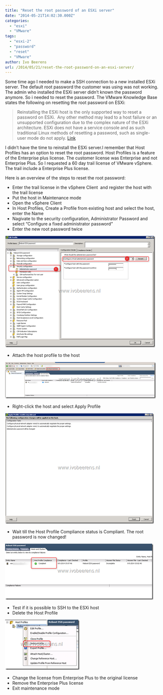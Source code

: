 ```yaml
---
title: "Reset the root password of an ESXi server"
date: "2014-05-21T14:02:30.000Z"
categories: 
  - "esxi"
  - "VMware"
tags: 
  - "esxi-2"
  - "password"
  - "reset"
  - "VMware"
author: Ivo Beerens
url: /2014/05/21/reset-the-root-password-on-an-esxi-server/
---
```


Some time ago I needed to make a SSH connection to a new installed ESXi server. The default root password the customer was using was not working. The admin who installed the ESXi server didn’t known the password anymore. So i needed to reset the password. The VMware Knowledge Base states the following on resetting the root password on ESXi:

> Reinstalling the ESXi host is the only supported way to reset a password on ESXi.  Any other method may lead to a host failure or an unsupported configuration due to the complex nature of the ESXi architecture. ESXi does not have a service console and as such traditional Linux methods of resetting a password, such as single-user mode do not apply. [Link](https://kb.vmware.com/s/article/1317898)

I didn’t have the time to reinstall the ESXi server.I remember that Host Profiles has an option to reset the root password. Host Profiles is a feature of the Enterprise plus license. The customer license was Enterprise and not Enterprise Plus. So I requested a 60 day trail license of VMware vSphere. The trail include a Enterprise Plus license.

Here is an overview of the steps to reset the root password:

- Enter the trail license in the vSphere Client  and register the host with the trail license
- Put the host in Maintenance mode
- Open the vSphere Client
- In Host Profiles, Create a Profile from existing host and select the host, enter the Name
- Nagivate to the security configuration, Administrator Password and select “Configure a fixed administrator password”
- Enter the new root password twice

[![image](images/image_thumb.png "image")](images/image.png)

- Attach the host profile to the host

[![image](images/image15_thumb.png "image")](images/image15.png)

- Right-click the host and select Apply Profile

[![image](images/image7_thumb.png "image")](images/image7.png)

- Wait till the Host Profile Compliance status is Compliant. The root password is now changed!

[![image](images/image10_thumb.png "image")](images/image10.png)

- Test if it is possible to SSH to the ESXi host
- Delete the Host Profile

[![image](images/image20_thumb.png "image")](images/image20.png)

- Change the license from Enterprise Plus to the original license
- Remove the Enterprise Plus license
- Exit maintenance mode